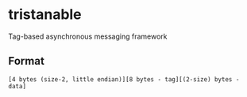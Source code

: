 tristanable
===========

Tag-based asynchronous messaging framework

## Format

```
[4 bytes (size-2, little endian)][8 bytes - tag][(2-size) bytes - data]
```